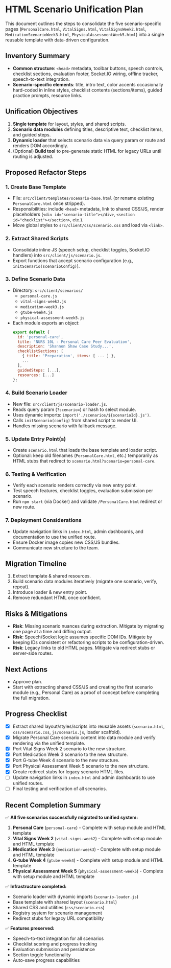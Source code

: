 # HTML Scenario Unification Plan

This document outlines the steps to consolidate the five scenario-specific pages (`PersonalCare.html`, `VitalSigns.html`, `VitalSignsWeek2.html`, `MedicationScenarioWeek3.html`, `PhysicalAssessmentWeek5.html`) into a single reusable template with data-driven configuration.

## Inventory Summary
- **Common structure**: `<head>` metadata, toolbar buttons, speech controls, checklist sections, evaluation footer, Socket.IO wiring, offline tracker, speech-to-text integration.
- **Scenario-specific elements**: title, intro text, color accents occasionally hard-coded in inline styles, checklist contents (sections/items), guided practice prompts, resource links.

## Unification Objectives
1. **Single template** for layout, styles, and shared scripts.
2. **Scenario data modules** defining titles, descriptive text, checklist items, and guided steps.
3. **Dynamic loader** that selects scenario data via query param or route and renders DOM accordingly.
4. (Optional) **Build tool** to pre-generate static HTML for legacy URLs until routing is adjusted.

## Proposed Refactor Steps

### 1. Create Base Template
- File: `src/client/templates/scenario-base.html` (or rename existing `PersonalCare.html` once stripped).
- Responsibilities: include `<head>` metadata, link to shared CSS/JS, render placeholders (`<div id="scenario-title"></div>`, `<section id="checklist"></section>`, etc.).
- Move global styles to `src/client/css/scenario.css` and load via `<link>`.

### 2. Extract Shared Scripts
- Consolidate inline JS (speech setup, checklist toggles, Socket.IO handlers) into `src/client/js/scenario.js`.
- Export functions that accept scenario configuration (e.g., `initScenario(scenarioConfig)`).

### 3. Define Scenario Data
- Directory: `src/client/scenarios/`
  - `personal-care.js`
  - `vital-signs-week2.js`
  - `medication-week3.js`
  - `gtube-week4.js`
  - `physical-assessment-week5.js`
- Each module exports an object:
  ```js
  export default {
    id: 'personal-care',
    title: 'NURS 10L - Personal Care Peer Evaluation',
    description: 'Shannon Shaw Case Study...',
    checklistSections: [
      { title: 'Preparation', items: [ ... ] },
      ...
    ],
    guidedSteps: [...],
    resources: [...]
  };
  ```

### 4. Build Scenario Loader
- New file: `src/client/js/scenario-loader.js`.
- Reads query param (`?scenario=`) or hash to select module.
- Uses dynamic imports: `import('./scenarios/${scenarioId}.js')`.
- Calls `initScenario(config)` from shared script to render UI.
- Handles missing scenario with fallback message.

### 5. Update Entry Point(s)
- Create `scenario.html` that loads the base template and loader script.
- Optional: keep old filenames (`PersonalCare.html`, etc.) temporarily as HTML stubs that redirect to `scenario.html?scenario=personal-care`.

### 6. Testing & Verification
- Verify each scenario renders correctly via new entry point.
- Test speech features, checklist toggles, evaluation submission per scenario.
- Run `npm start` (via Docker) and validate `/PersonalCare.html` redirect or new route.

### 7. Deployment Considerations
- Update navigation links in `index.html`, admin dashboards, and documentation to use the unified route.
- Ensure Docker image copies new CSS/JS bundles.
- Communicate new structure to the team.

## Migration Timeline
1. Extract template & shared resources.
2. Build scenario data modules iteratively (migrate one scenario, verify, repeat).
3. Introduce loader & new entry point.
4. Remove redundant HTML once confident.

## Risks & Mitigations
- **Risk**: Missing scenario nuances during extraction. Mitigate by migrating one page at a time and diffing output.
- **Risk**: Speech/Socket logic assumes specific DOM IDs. Mitigate by keeping IDs consistent or refactoring scripts to be configuration-driven.
- **Risk**: Legacy links to old HTML pages. Mitigate via redirect stubs or server-side routes.

## Next Actions
- Approve plan.
- Start with extracting shared CSS/JS and creating the first scenario module (e.g., Personal Care) as a proof of concept before completing the full migration.

## Progress Checklist
- [x] Extract shared layout/styles/scripts into reusable assets (`scenario.html`, `css/scenario.css`, `js/scenario.js`, loader scaffold).
- [x] Migrate Personal Care scenario content into data module and verify rendering via the unified template.
- [x] Port Vital Signs Week 2 scenario to the new structure.
- [x] Port Medication Week 3 scenario to the new structure.
- [x] Port G-tube Week 4 scenario to the new structure.
- [x] Port Physical Assessment Week 5 scenario to the new structure.
- [x] Create redirect stubs for legacy scenario HTML files.
- [ ] Update navigation links in `index.html` and admin dashboards to use unified routes.
- [ ] Final testing and verification of all scenarios.

## Recent Completion Summary

✅ **All five scenarios successfully migrated to unified system:**

1. **Personal Care** (`personal-care`) - Complete with setup module and HTML template
2. **Vital Signs Week 2** (`vital-signs-week2`) - Complete with setup module and HTML template  
3. **Medication Week 3** (`medication-week3`) - Complete with setup module and HTML template
4. **G-tube Week 4** (`gtube-week4`) - Complete with setup module and HTML template
5. **Physical Assessment Week 5** (`physical-assessment-week5`) - Complete with setup module and HTML template

✅ **Infrastructure completed:**
- Scenario loader with dynamic imports (`scenario-loader.js`)
- Base template with shared layout (`scenario.html`)
- Shared CSS and utilities (`css/scenario.css`)
- Registry system for scenario management
- Redirect stubs for legacy URL compatibility

✅ **Features preserved:**
- Speech-to-text integration for all scenarios
- Checklist scoring and progress tracking
- Evaluation submission and persistence
- Section toggle functionality
- Auto-save progress capabilities
